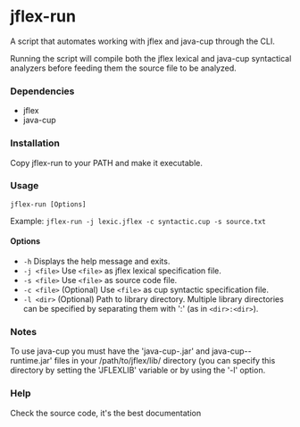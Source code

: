 # jflex-run
A script that automates working with jflex and java-cup through the CLI.

Running the script will compile both the jflex lexical and java-cup syntactical analyzers before feeding them the source file to be analyzed.

### Dependencies
- jflex
- java-cup

### Installation
Copy jflex-run to your PATH and make it executable.


### Usage
`jflex-run [Options]`

Example: `jflex-run -j lexic.jflex -c syntactic.cup -s source.txt`

#### Options
- `-h`          Displays the help message and exits.
- `-j <file>`   Use `<file>` as jflex lexical specification file.
- `-s <file>`   Use `<file>` as source code file.
- `-c <file>`   (Optional) Use `<file>` as cup syntactic specification file.
- `-l <dir>`    (Optional) Path to library directory. Multiple library directories can be specified by separating them with ':' (as in `<dir>:<dir>`).

### Notes
To use java-cup you must have the 'java-cup-<version>.jar' and java-cup-<version>-runtime.jar' files in your /path/to/jflex/lib/ directory (you can specify this directory by setting the 'JFLEXLIB' variable or by using the '-l' option.

### Help
Check the source code, it's the best documentation
